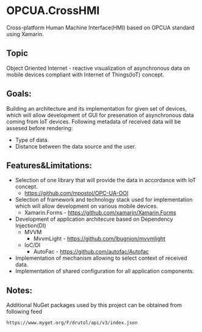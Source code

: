 # OPCUA.CrossHMI

Cross-platform Human Machine Interface(HMI) based on OPCUA standard using Xamarin.

## Topic

Object Oriented Internet - reactive visualization of asynchronous data on mobile devices compliant with Internet of Things(IoT) concept. 

## Goals:

Building an architecture and its implementation for given set of devices, which will allow development of GUI for presenation of asynchronous data coming from IoT devices. Following metadata of received data will be assesed before rendering:
* Type of data.
* Distance between the data source and the user.

## Features&Limitations:

* Selection of one library that will provide the data in accordance with IoT concept.
  * https://github.com/mpostol/OPC-UA-OOI
* Selection of framework and technology stack used for implementation which will allow development on various mobile devices.
  * Xamarin.Forms - https://github.com/xamarin/Xamarin.Forms
* Development of application architecure based on Dependency Injection(DI)
  * MVVM
     * MvvmLight - https://github.com/lbugnion/mvvmlight
  * IoC/DI
     * AutoFac - https://github.com/autofac/Autofac
* Implementation of mechanism allowing to select context of received data.
* Implementation of shared configuration for all application components.

## Notes:

Additional NuGet packages used by this project can be obtained from following feed
```
https://www.myget.org/F/drutol/api/v3/index.json
```
